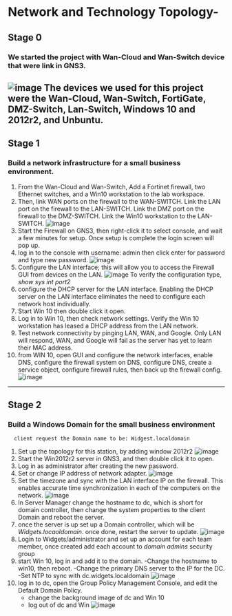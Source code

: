 # Network and Technology Topology-
## Stage 0
### We started the project with Wan-Cloud and Wan-Switch device that were link in GNS3. 
![image](https://github.com/cmedjo2/network-/assets/130260893/e11fb5a4-5da3-4a54-95a9-91e6bafc125a)
The devices we used for this project were the Wan-Cloud, Wan-Switch, FortiGate, DMZ-Switch, Lan-Switch, Windows 10 and 2012r2, and Unbuntu.
---
## Stage 1
### Build a network infrastructure for a small business environment.
1. From the Wan-Cloud and Wan-Switch, Add a Fortinet firewall, two Ethernet switches, and a Win10 workstation to the lab workspace.
2. Then, link WAN ports on the firewall to the WAN-SWITCH.
  Link the LAN port on the firewall to the LAN-SWITCH.
  Link the DMZ port on the firewall to the DMZ-SWITCH.
  Link the Win10 workstation to the LAN-SWITCH.
![image](https://github.com/cmedjo2/network-/assets/130260893/f709057a-6d0e-4445-92a6-1480f936e0c2)
3. Start the Firewall on GNS3, then right-click it to select console, and wait a few minutes for setup. Once setup is complete the login screen will pop up. 
4. log in to the console with username: admin then click enter for password and type new password. 
![image](https://github.com/cmedjo2/network-/assets/130260893/57dca260-e337-4c01-9bd2-8f87b1f4da13)
5. Configure the LAN interface; this will allow you to access the Firewall GUI from devices on the LAN.
![image](https://github.com/cmedjo2/network-/assets/130260893/e874e04a-f46f-4a34-8473-a3f5d689a84e)
  To verify the configuration type, *show sys int port2*
6. configure the DHCP server for the LAN interface. Enabling the DHCP server on the LAN interface eliminates the need to configure each network host individually.
7. Start Win 10 then double click it open.
8. Log in to Win 10, then check network settings.
   Verify the Win 10 workstation has leased a DHCP address from the LAN network.
9. Test network connectivity by pinging LAN, WAN, and Google.
    Only LAN will respond, WAN, and Google will fail as the server has yet to learn their MAC address.
10. from WIN 10, open GUI and configure the network interfaces, enable DNS, configure the firewall system on DNS, configure DNS, create a service object, configure firewall rules, then back up the firewall config.
 ![image](https://github.com/cmedjo2/network-/assets/130260893/aeaca252-c782-42cf-aec0-2218b460719d)
---
## Stage 2
### Build a Windows Domain for the small business environment 
      client request the Domain name to be: Widgest.localdomain
1. Set up the topology for this station, by adding window 2012r2
![image](https://github.com/cmedjo2/network-/assets/130260893/3698029a-0a2c-4d1a-9ce8-8784a97e0308)
2. Start the Win2012r2 server in GNS3, and then double click it to open.
3. Log in as administrator after creating the new password.
4. Set or change IP address of network adapter.
![image](https://github.com/cmedjo2/network-/assets/130260893/61225446-cdaf-433b-a864-4e271aab379a)
5. Set the timezone and sync with the LAN interface IP on the firewall. This enables accurate time synchronization in each of the computers on the network.
![image](https://github.com/cmedjo2/network-/assets/130260893/a1c1e7eb-f757-41a5-8e49-8a61a0ddc7b3)
6. In Server Manager change the hostname to dc, which is short for domain controller, then change the system properties to the client Domain and reboot the server.
7. once the server is up set up a Domain controller, which will be *Widgets.locaoldomain*. once done, restart the server to update.
![image](https://github.com/cmedjo2/network-/assets/130260893/82f40a7a-d105-44f3-8a6a-31c2ce7a9787)
9. Login to Widgets/administrator and set up an account for each team member, once created add each account to *domain admins* security group
10. start Win 10, log in and add it to the domain.
      -Change the hostname to win10, then reboot.
      -Change the primary DNS server to the IP for the DC.
      -Set NTP to sync with dc.widgets.localdomain
![image](https://github.com/cmedjo2/network-/assets/130260893/04009353-bbf6-4818-8487-cf5854e5a0ed)
11. log in to dc, open the Group Policy Management Console, and edit the Default Domain Policy.
      - change the background image of dc and Win 10
      - log out of dc and Win
![image](https://github.com/cmedjo2/network-/assets/130260893/da917449-0c94-4f15-8ee7-04332eae47b3)
